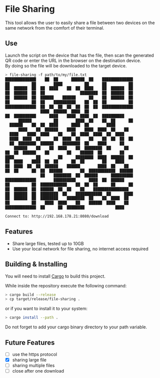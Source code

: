 # File Sharing

This tool allows the user to easily share a file between two devices on the same network from the comfort of their terminal.


## Use

Launch the script on the device that has the file, then scan the generated QR code or enter the URL in the browser on the destination device.\
By doing so the file will be downloaded to the target device.

```sh
> file-sharing -f path/to/my/file.txt
██████████████    ██  ██      ██████  ██    ██████████████
██          ██        ████          ██      ██          ██
██  ██████  ██  ██  ████    ██  ██  ████    ██  ██████  ██
██  ██████  ██  ██                ████████  ██  ██████  ██
██  ██████  ██  ██████    ██████      ██    ██  ██████  ██
██          ██  ██    ██████████    ██  ██  ██          ██
██████████████  ██  ██  ██  ██  ██  ██  ██  ██████████████
                ████  ██████  ████  ██                    
██  ██████████      ████    ████  ████  ██  ██████████    
      ██████          ██        ████  ██    ██  ██      ██
  ██████    ██  ██  ████      ████  ██        ████        
      ████    ██  ██████    ████    ████  ████  ██    ██  
  ████    ████  ████    ██    ██  ████  ████  ██  ████    
  ████  ████  ██      ██  ████  ██    ██    ██  ██  ██  ██
  ██  ████████  ██████    ████████  ██    ████      ██    
    ██████    ██    ██  ████    ██  ████████  ██      ██  
██  ██  ██████    ██        ██    ██████  ██        ██    
████          ██        ██      ████████  ████  ██████  ██
██  ████    ████  ██  ██      ██  ██        ██    ████    
██  ████  ██  ██  ██████    ██████        ████  ██    ██  
██  ██      ██  ██  ██████        ██  ████████████  ██████
                ██    ████████  ██  ██████      ██████████
██████████████        ██████████      ████  ██  ██████    
██          ██  ████████████    ██  ██  ██      ██      ██
██  ██████  ██  ██████  ██  ██    ██    ████████████████  
██  ██████  ██  ████████  ██    ████████████  ██      ████
██  ██████  ██  ████████    ████████  ██    ██  ████  ██  
██          ██    ████  ████    ██    ██████  ████    ██  
██████████████  ██      ██  ████████              ████    

Connect to: http://192.168.178.21:8080/download
```

## Features

- Share large files, tested up to 10GB
- Use your local network for file sharing, no internet access required

## Building & Installing

You will need to install [Cargo](https://doc.rust-lang.org/cargo/getting-started/installation.html) to build this project.

While inside the repository execute the following command:

```sh
> cargo build --release
> cp target/release/file-sharing .
```

or if you want to install it to your system:

```sh
> cargo install --path .
```

Do not forget to add your cargo binary directory to your path variable.

## Future Features

- [ ] use the https protocol
- [x] sharing large file
- [ ] sharing multiple files
- [ ] close after one download
